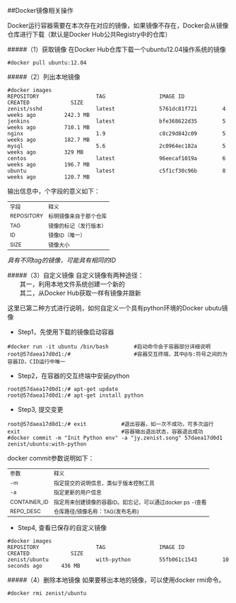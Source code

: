 ##Docker镜像相关操作

Docker运行容器需要在本次存在对应的镜像，如果镜像不存在，Docker会从镜像仓库进行下载（默认是Docker Hub公共Registry中的仓库）

#####（1）获取镜像
在Docker Hub仓库下载一个ubuntu12.04操作系统的镜像
<!-- Script:shell -->
	#docker pull ubuntu:12.04

#####（2）列出本地镜像
<!-- Script:shell -->
	#docker images
	REPOSITORY                  TAG                 IMAGE ID            CREATED             SIZE
	zenist/sshd                 latest              5761dc81f721        4 weeks ago         242.3 MB
	jenkins                     latest              bfe368622d35        5 weeks ago         710.1 MB
	nginx                       1.9                 c8c29d842c09        5 weeks ago         182.7 MB
	mysql                       5.6                 2c0964ec182a        5 weeks ago         329 MB
	centos                      latest              96eecaf1019a        6 weeks ago         196.7 MB
	ubuntu                      latest              c5f1cf30c96b        8 weeks ago         120.7 MB

输出信息中，个字段的意义如下：<br/>
<table style="font-size:12">
	<tr>
		<td>字段</td>
		<td>释义</td>
	</tr>
	<tr>
		<td>REPOSITORY</td>
		<td>标明镜像来自于那个仓库</td>
	</tr>
	<tr>
		<td>TAG</td>
		<td>镜像的标记（发行版本）</td>
	</tr>
	<tr>
		<td>ID</td>
		<td>镜像ID（唯一）</td>
	</tr>
	<tr>
		<td>SIZE</td>
		<td>镜像大小</td>
	</tr>
</table>
<i>具有不同tag的镜像，可能具有相同的ID</i>

#####（3）自定义镜像
自定义镜像有两种途径：<br/>
　　其一，利用本地文件系统创建一个新的<br/>
　　其二，从Docker Hub获取一样有镜像并跟新<br/>

这里已第二种方式进行说明，如何自定义一个具有python环境的Docker ubutu镜像
 
* Step1，先使用下载的镜像启动容器
<!-- Script:shell -->
	#docker run -it ubuntu /bin/bash		#启动命令会于容器部分详细说明
	root@57daea17d0d1:/# 					#容器交互终端，其中@与:符号之间的为容器ID，CID运行中唯一
* Step2，在容器的交互终端中安装python
<!-- Script:shell -->
	root@57daea17d0d1:/# apt-get update					
	root@57daea17d0d1:/# apt-get install python
* Step3, 提交变更
<!-- Script:shell -->
	root@57daea17d0d1:/# exit			#退出容器，如一次不成功，可多次运行
	exit								#容器输出退出状态，容器退出成功
	#docker commit -m "Init Python env" -a "jy.zenist.song" 57daea17d0d1 zenist/ubuntu:with-python
docker commit参数说明如下：<br/>
<table style="font-size:12">
	<tr>
		<td>参数</td>
		<td>释义</td>
	</tr>
	<tr>
		<td>-m</td>
		<td>指定提交的说明信息，类似于版本控制工具</td>
	</tr>
	<tr>
		<td>-a</td>
		<td>指定更新的用户信息</td>
	</tr>
	<tr>
		<td>CONTAINER_ID</td>
		<td>指定用来创建镜像的容器ID。如忘记，可以通过docker ps -l查看</td>
	</tr>
	<tr>
		<td>REPO_DESC</td>
		<td>仓库路径/镜像名称：TAG(发布名称)</td>
	</tr>
</table>

* Step4, 查看已保存的自定义镜像
<!-- Script:shell -->
	#docker images
	REPOSITORY                  TAG                 IMAGE ID            CREATED             SIZE
	zenist/ubuntu               with-python         55fb061c1543        10 seconds ago      436 MB

#####（4）删除本地镜像
如果要移出本地的镜像，可以使用docker rmi命令。
<!-- Script:shell -->
	#docker rmi zenist/ubuntu